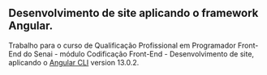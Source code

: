 ## Desenvolvimento de site aplicando o framework Angular.

Trabalho para o curso de Qualificação Profissional em Programador Front-End do Senai - módulo Codificação Front-End - Desenvolvimento de site, aplicando o [Angular CLI](https://github.com/angular/angular-cli) version 13.0.2.


